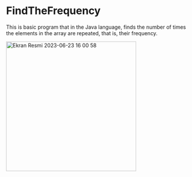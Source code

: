 # FindTheFrequency
This is basic program that  in the Java language, finds the number of times the elements in the array are repeated, that is, their frequency. 


<img width="354" alt="Ekran Resmi 2023-06-23 16 00 58" src="https://github.com/basaknursavas/FindTheFrequency/assets/89778160/88f87891-304c-4364-9058-6520ed6ef25b">
